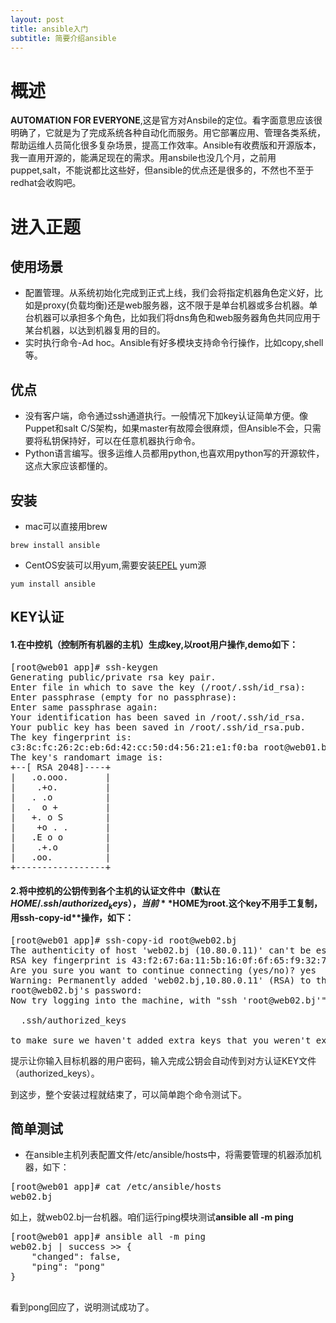 ```yaml
---
layout: post
title: ansible入门
subtitle: 简要介绍ansible
---
```


# 概述
**AUTOMATION FOR EVERYONE**,这是官方对Ansbile的定位。看字面意思应该很明确了，它就是为了完成系统各种自动化而服务。用它部署应用、管理各类系统，帮助运维人员简化很多复杂场景，提高工作效率。Ansible有收费版和开源版本，我一直用开源的，能满足现在的需求。用ansbile也没几个月，之前用puppet,salt，不能说都比这些好，但ansible的优点还是很多的，不然也不至于redhat会收购吧。

<!--more-->

# 进入正题

## 使用场景

* 配置管理。从系统初始化完成到正式上线，我们会将指定机器角色定义好，比如是proxy(负载均衡)还是web服务器，这不限于是单台机器或多台机器。单台机器可以承担多个角色，比如我们将dns角色和web服务器角色共同应用于某台机器，以达到机器复用的目的。
* 实时执行命令-Ad hoc。Ansible有好多模块支持命令行操作，比如copy,shell等。

## 优点

* 没有客户端，命令通过ssh通道执行。一般情况下加key认证简单方便。像Puppet和salt C/S架构，如果master有故障会很麻烦，但Ansible不会，只需要将私钥保持好，可以在任意机器执行命令。
* Python语言编写。很多运维人员都用python,也喜欢用python写的开源软件，这点大家应该都懂的。

## 安装

* mac可以直接用brew

```brew install ansible```

* CentOS安装可以用yum,需要安装[EPEL](https://fedoraproject.org/wiki/EPEL) yum源

```yum install ansible```

## KEY认证

#### 1.在中控机（控制所有机器的主机）生成key,以root用户操作,demo如下：

<pre>
[root@web01 app]# ssh-keygen
Generating public/private rsa key pair.
Enter file in which to save the key (/root/.ssh/id_rsa):
Enter passphrase (empty for no passphrase):
Enter same passphrase again:
Your identification has been saved in /root/.ssh/id_rsa.
Your public key has been saved in /root/.ssh/id_rsa.pub.
The key fingerprint is:
c3:8c:fc:26:2c:eb:6d:42:cc:50:d4:56:21:e1:f0:ba root@web01.bj
The key's randomart image is:
+--[ RSA 2048]----+
|   .o.ooo.       |
|    .+o.         |
|   . .o          |
|  .  o +         |
|   +. o S        |
|    +o . .       |
|   .E o o        |
|    .+.o         |
|   .oo.          |
+-----------------+
</pre>

#### 2.将中控机的公钥传到各个主机的认证文件中（默认在$HOME/.ssh/authorized_keys），当前**$HOME**为root.这个key不用手工复制，用**ssh-copy-id**操作，如下：
<pre>
[root@web01 app]# ssh-copy-id root@web02.bj
The authenticity of host 'web02.bj (10.80.0.11)' can't be established.
RSA key fingerprint is 43:f2:67:6a:11:5b:16:0f:6f:65:f9:32:74:06:ca:e2.
Are you sure you want to continue connecting (yes/no)? yes
Warning: Permanently added 'web02.bj,10.80.0.11' (RSA) to the list of known hosts.
root@web02.bj's password:
Now try logging into the machine, with "ssh 'root@web02.bj'", and check in:

  .ssh/authorized_keys

to make sure we haven't added extra keys that you weren't expecting.
</pre>
提示让你输入目标机器的用户密码，输入完成公钥会自动传到对方认证KEY文件（authorized_keys）。

到这步，整个安装过程就结束了，可以简单跑个命令测试下。


## 简单测试

* 在ansible主机列表配置文件/etc/ansible/hosts中，将需要管理的机器添加机器，如下：
<pre>
[root@web01 app]# cat /etc/ansible/hosts
web02.bj
</pre>

如上，就web02.bj一台机器。咱们运行ping模块测试**ansible all -m ping**
<pre>
[root@web01 app]# ansible all -m ping
web02.bj | success >> {
    "changed": false,
    "ping": "pong"
}

</pre>
看到pong回应了，说明测试成功了。





